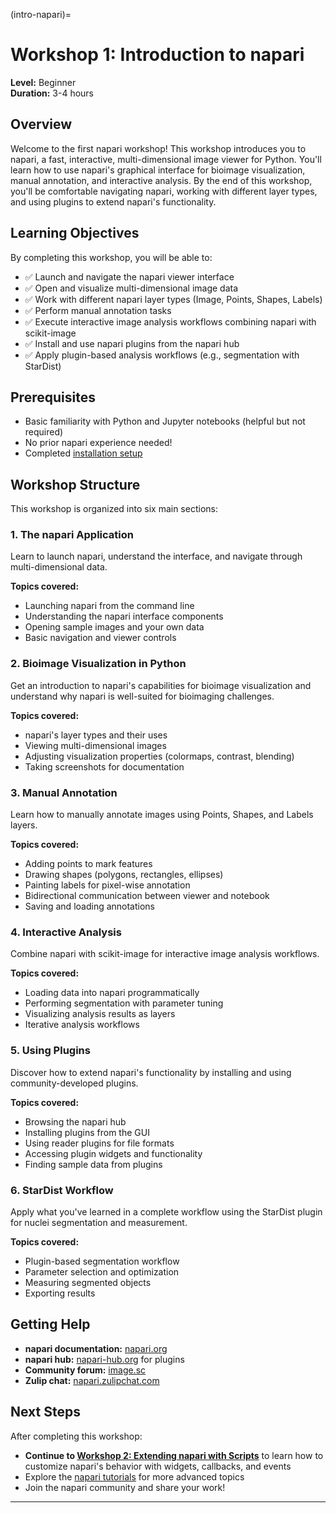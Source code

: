 (intro-napari)=

# Workshop 1: Introduction to napari

**Level:** Beginner  
**Duration:** 3-4 hours

## Overview

Welcome to the first napari workshop! This workshop introduces you to napari, a fast, interactive, multi-dimensional image viewer for Python. You'll learn how to use napari's graphical interface for bioimage visualization, manual annotation, and interactive analysis. By the end of this workshop, you'll be comfortable navigating napari, working with different layer types, and using plugins to extend napari's functionality.

## Learning Objectives

By completing this workshop, you will be able to:

- ✅ Launch and navigate the napari viewer interface
- ✅ Open and visualize multi-dimensional image data
- ✅ Work with different napari layer types (Image, Points, Shapes, Labels)
- ✅ Perform manual annotation tasks
- ✅ Execute interactive image analysis workflows combining napari with scikit-image
- ✅ Install and use napari plugins from the napari hub
- ✅ Apply plugin-based analysis workflows (e.g., segmentation with StarDist)

## Prerequisites

- Basic familiarity with Python and Jupyter notebooks (helpful but not required)
- No prior napari experience needed!
- Completed [installation setup](../shared/installation.md)

## Workshop Structure

This workshop is organized into six main sections:

### 1. The napari Application
Learn to launch napari, understand the interface, and navigate through multi-dimensional data.

**Topics covered:**
- Launching napari from the command line
- Understanding the napari interface components
- Opening sample images and your own data
- Basic navigation and viewer controls

### 2. Bioimage Visualization in Python
Get an introduction to napari's capabilities for bioimage visualization and understand why napari is well-suited for bioimaging challenges.

**Topics covered:**
- napari's layer types and their uses
- Viewing multi-dimensional images
- Adjusting visualization properties (colormaps, contrast, blending)
- Taking screenshots for documentation

### 3. Manual Annotation
Learn how to manually annotate images using Points, Shapes, and Labels layers.

**Topics covered:**
- Adding points to mark features
- Drawing shapes (polygons, rectangles, ellipses)
- Painting labels for pixel-wise annotation
- Bidirectional communication between viewer and notebook
- Saving and loading annotations

### 4. Interactive Analysis
Combine napari with scikit-image for interactive image analysis workflows.

**Topics covered:**
- Loading data into napari programmatically
- Performing segmentation with parameter tuning
- Visualizing analysis results as layers
- Iterative analysis workflows

### 5. Using Plugins
Discover how to extend napari's functionality by installing and using community-developed plugins.

**Topics covered:**
- Browsing the napari hub
- Installing plugins from the GUI
- Using reader plugins for file formats
- Accessing plugin widgets and functionality
- Finding sample data from plugins

### 6. StarDist Workflow
Apply what you've learned in a complete workflow using the StarDist plugin for nuclei segmentation and measurement.

**Topics covered:**
- Plugin-based segmentation workflow
- Parameter selection and optimization
- Measuring segmented objects
- Exporting results

## Getting Help

- **napari documentation:** [napari.org](https://napari.org)
- **napari hub:** [napari-hub.org](https://napari-hub.org) for plugins
- **Community forum:** [image.sc](https://forum.image.sc/tag/napari)
- **Zulip chat:** [napari.zulipchat.com](https://napari.zulipchat.com)

## Next Steps

After completing this workshop:

- **Continue to [Workshop 2: Extending napari with Scripts](../02-extend-napari/index.md)** to learn how to customize napari's behavior with widgets, callbacks, and events
- Explore the [napari tutorials](https://napari.org/stable/tutorials/index.html) for more advanced topics
- Join the napari community and share your work!

---

```{tableofcontents}
```
